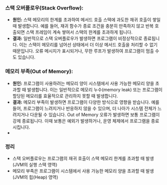 ### 스택 오버플로우(Stack Overflow):
- **원인:** 스택 메모리의 한계를 초과하여 메서드 호출 스택에 과도한 재귀 호출이 쌓일 때 발생합니다. 예를 들어, 재귀 함수가 종료 조건을 충분히 만족하지 않고 반복 호출되면 스택 프레임이 계속 쌓여서 스택의 한계를 초과하게 됩니다.
- **결과:** 일반적으로 스택 오버플로우가 발생하면 프로그램이 비정상적으로 종료됩니다. 이는 스택이 메모리를 넘어선 상태에서 더 이상 메서드 호출을 처리할 수 없기 때문입니다. 오류 메시지가 표시되거나, 무한 루프가 발생하여 프로그램이 멈출 수도 있습니다.

### 메모리 부족(Out of Memory):
- **원인:** 프로그램이 사용하려는 메모리 양이 시스템에서 사용 가능한 메모리 양을 초과할 때 발생합니다. 이는 일반적으로 메모리 누수(memory leak) 또는 프로그램이 할당된 메모리를 효율적으로 관리하지 못할 때 발생합니다.
- **결과:** 메모리 부족이 발생하면 프로그램이 다양한 방식으로 영향을 받습니다. 예를 들어, 프로그램이 느려지거나 반응하지 않을 수 있으며, 더 나아가 시스템 전체가 느려지거나 다운될 수 있습니다. Out of Memory 오류가 발생하면 보통 프로그램이 강제 종료됩니다. 이때 보통은 예외가 발생하거나, 운영 체제에서 프로그램을 종료시킵니다.
- 
### 정리
- 스택 오버플로우는 프로그램의 재귀 호출이 스택 메모리 한계를 초과할 때 발생 (JVM의 실행 스택 영역)
- 메모리 부족은 프로그램이 시스템에서 사용 가능한 메모리 양을 초과할 때 발생 (JVM의 힙(Heap) 영역)
